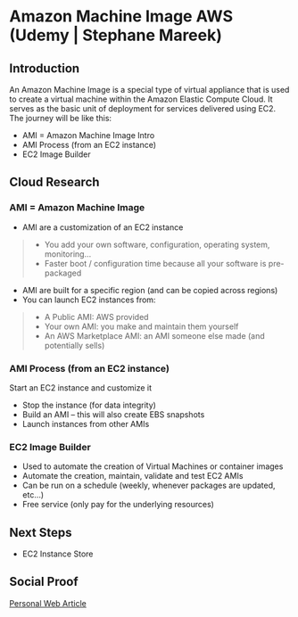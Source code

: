 
# Amazon Machine Image AWS (Udemy | Stephane Mareek)

## Introduction
An Amazon Machine Image is a special type of virtual appliance that is used to create a virtual machine within the Amazon Elastic Compute Cloud. It serves as the basic unit of deployment for services delivered using EC2. The journey will be like this:
- AMI = Amazon Machine Image Intro
- AMI Process (from an EC2 instance) 
- EC2 Image Builder

## Cloud Research

### AMI = Amazon Machine Image
- AMI are a customization of an EC2 instance
> - You add your own software, configuration, operating system, monitoring…
> - Faster boot / configuration time because all your software is pre-packaged
- AMI are built for a specific region (and can be copied across regions)
- You can launch EC2 instances from:
> - A Public AMI: AWS provided
> - Your own AMI: you make and maintain them yourself
> - An AWS Marketplace AMI: an AMI someone else made (and potentially sells)

### AMI Process (from an EC2 instance) 
Start an EC2 instance and customize it
- Stop the instance (for data integrity)
- Build an AMI – this will also create EBS snapshots
- Launch instances from other AMIs


### EC2 Image Builder
- Used to automate the creation of Virtual Machines or container images
- Automate the creation, maintain, validate and test EC2 AMIs
- Can be run on a schedule (weekly, whenever packages are updated, etc…)
- Free service (only pay for the underlying resources)

## Next Steps

- EC2 Instance Store

## Social Proof

[Personal Web Article](https://afifurrohman-id.github.io/article/100DaysOfCloud)
